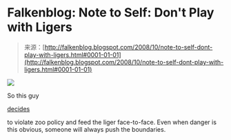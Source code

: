 <!--yml
category: 未分类
date: 2024-05-12 22:50:39
-->

# Falkenblog: Note to Self: Don't Play with Ligers

> 来源：[http://falkenblog.blogspot.com/2008/10/note-to-self-dont-play-with-ligers.html#0001-01-01](http://falkenblog.blogspot.com/2008/10/note-to-self-dont-play-with-ligers.html#0001-01-01)

[![](img/0799c329a9ec463f72a78f9b58bda848.png)](https://blogger.googleusercontent.com/img/b/R29vZ2xl/AVvXsEhAWMSCo9bAf9BTrb7Qs4RrNitf5LVkWg5qOfBYPVwJ33O4e4VGuXHpcqGqUsL80-MSN_Vf73C8OV0GIPzaVWWVsjpd1Tb5iX8FmrzukeGm4UtvJ7cCBCVIINNDj_Z0nDCrrmFEGw/s1600-h/liger.jpg)

So this guy

[decides](http://www.cryptomundo.com/cryptozoo-news/liger-attack/)

to violate zoo policy and feed the liger face-to-face. Even when danger is this obvious, someone will always push the boundaries.
